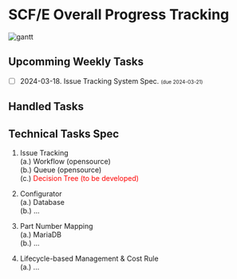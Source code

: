 # SCF/E Overall Progress Tracking

![gantt](https://www.mermaidchart.com/raw/c7820725-41bf-4045-93b6-4bf6db76c46e?theme=light&version=v0.1&format=svg)
## Upcomming Weekly Tasks
- [ ] 2024-03-18. Issue Tracking System Spec. <font size=1>(due 2024-03-21)</font>

## Handled Tasks

## Technical Tasks Spec
1. Issue Tracking<br>
(a.) Workflow (opensource)<br>
(b.) Queue (opensource)<br>
(c.) <font color=red>Decision Tree (to be developed)</font><br>

2. Configurator<br>
(a.) Database <br>
(b.) ... <br>

3. Part Number Mapping<br>
(a.) MariaDB<br>
(b.) ... <br>

4. Lifecycle-based Management & Cost Rule<br>
(a.) ... <br>
